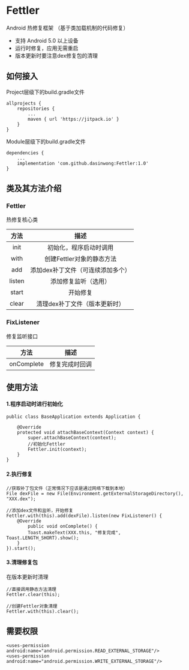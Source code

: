 # Fettler
Android 热修复框架 （基于类加载机制的代码修复）
- 支持 Android 5.0 以上设备
- 运行时修复，应用无需重启
- 版本更新时要注意dex修复包的清理
## 如何接入
Project层级下的build.gradle文件
```
allprojects {
    repositories {
        ...
        maven { url 'https://jitpack.io' }
    }
}
```
Module层级下的build.gradle文件
```
dependencies {
    ...
    implementation 'com.github.dasinwong:Fettler:1.0'
}
```
## 类及其方法介绍
### Fettler
热修复核心类

| 方法 | 描述 |
| :-------------: | :-------------: |
| init | 初始化，程序启动时调用 |
| with | 创建Fettler对象的静态方法 |
| add | 添加dex补丁文件（可连续添加多个） |
| listen | 添加修复监听（选用） |
| start | 开始修复 |
| clear | 清理dex补丁文件（版本更新时） |
### FixListener
修复监听接口

| 方法 | 描述 |
| :-------------: | :-------------: |
| onComplete | 修复完成时回调 |
## 使用方法
#### 1.程序启动时进行初始化
```
public class BaseApplication extends Application {

    @Override
    protected void attachBaseContext(Context context) {
        super.attachBaseContext(context);
        //初始化Fettler
        Fettler.init(context);
    }
}
```
#### 2.执行修复
```
//获取补丁包文件（正常情况下应该是通过网络下载到本地）
File dexFile = new File(Environment.getExternalStorageDirectory(), "XXX.dex");

//添加dex文件和监听，开始修复
Fettler.with(this).add(dexFile).listen(new FixListener() {
    @Override
        public void onComplete() {
        Toast.makeText(XXX.this, "修复完成", Toast.LENGTH_SHORT).show();
    }
}).start();
```
#### 3.清理修复包
在版本更新时清理
```
//直接调用静态方法清理
Fettler.clear(this);

//创建Fettler对象清理
Fettler.with(this).clear();
```
## 需要权限
```
<uses-permission android:name="android.permission.READ_EXTERNAL_STORAGE"/>
<uses-permission android:name="android.permission.WRITE_EXTERNAL_STORAGE"/>
```
